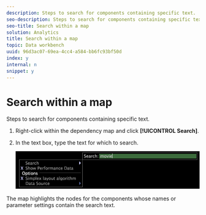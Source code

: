 ```yaml
---
description: Steps to search for components containing specific text.
seo-description: Steps to search for components containing specific text.
seo-title: Search within a map
solution: Analytics
title: Search within a map
topic: Data workbench
uuid: 96d3ac07-69ea-4cc4-a584-bb6fc93bf50d
index: y
internal: n
snippet: y
---
```


# Search within a map

Steps to search for components containing specific text.

1. Right-click within the dependency map and click **[!UICONTROL Search]**.
1. In the text box, type the text for which to search.

   ![Step Info](assets/vis_DependencyMap_Search.png)

The map highlights the nodes for the components whose names or parameter settings contain the search text. 
